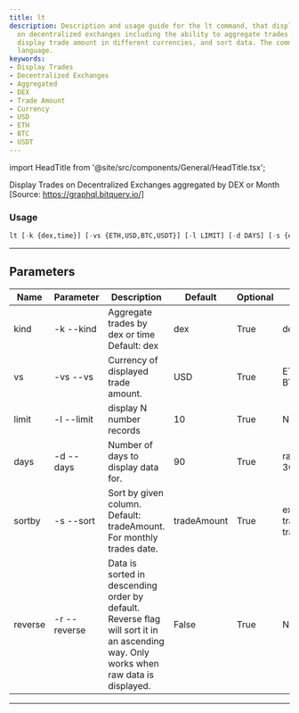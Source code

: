 ```yaml
---
title: lt
description: Description and usage guide for the lt command, that displays trades
  on decentralized exchanges including the ability to aggregate trades by DEX or time,
  display trade amount in different currencies, and sort data. The command uses Python
  language.
keywords:
- Display Trades
- Decentralized Exchanges
- Aggregated
- DEX
- Trade Amount
- Currency
- USD
- ETH
- BTC
- USDT
---
```


import HeadTitle from '@site/src/components/General/HeadTitle.tsx';

<HeadTitle title="crypto /onchain/lt - Reference | OpenBB Terminal Docs" />

Display Trades on Decentralized Exchanges aggregated by DEX or Month [Source: https://graphql.bitquery.io/]

### Usage

```python wordwrap
lt [-k {dex,time}] [-vs {ETH,USD,BTC,USDT}] [-l LIMIT] [-d DAYS] [-s {exchange,trades,tradeAmount}] [-r]
```

---

## Parameters

| Name | Parameter | Description | Default | Optional | Choices |
| ---- | --------- | ----------- | ------- | -------- | ------- |
| kind | -k  --kind | Aggregate trades by dex or time Default: dex | dex | True | dex, time |
| vs | -vs  --vs | Currency of displayed trade amount. | USD | True | ETH, USD, BTC, USDT |
| limit | -l  --limit | display N number records | 10 | True | None |
| days | -d  --days | Number of days to display data for. | 90 | True | range(1, 360) |
| sortby | -s  --sort | Sort by given column. Default: tradeAmount. For monthly trades date. | tradeAmount | True | exchange, trades, tradeAmount |
| reverse | -r  --reverse | Data is sorted in descending order by default. Reverse flag will sort it in an ascending way. Only works when raw data is displayed. | False | True | None |

---
